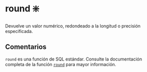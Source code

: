 ﻿---
SidebarGroup: "Funciones matemáticas"
Autogenerated: true
---

# round ❇️

Devuelve un valor numérico, redondeado a la longitud o precisión especificada.

## Comentarios 

`round` es una función de SQL estándar. Consulte la documentación completa de la función [`round`](https://learn.microsoft.com/es-es/sql/t-sql/functions/round-transact-sql) para mayor información.
